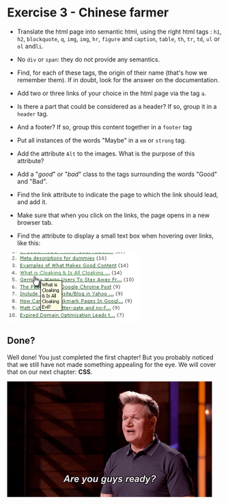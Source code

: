# Exercise 3 - Chinese farmer

- Translate the html page into semantic html, using the right html tags : `h1`, `h2`, `blockquote`, `q`, `img`, `img`, `hr`, `figure` and `caption`, `table`, `th`, `tr`, `td`, `ul` or `ol` and`li`.

- No `div` or `span`: they do not provide any semantics.

- Find, for each of these tags, the origin of their name (that's how we remember them). If in doubt, look for the answer on the documentation.

- Add two or three links of your choice in the html page via the tag `a`.

- Is there a part that could be considered as a header? If so, group it in a `header` tag.

- And a footer? If so, group this content together in a `footer` tag

- Put all instances of the words "Maybe" in a `em` or `strong` tag.

- Add the attribute `Alt` to the images. What is the purpose of this attribute?

- Add a "_good_" or "_bad_" class to the tags surrounding the words "Good" and "Bad".

- Find the link attribute to indicate the page to which the link should lead, and add it.

- Make sure that when you click on the links, the page opens in a new browser tab.

- Find the attribute to display a small text box when hovering over links, like this:

![](./resources/altatr.jpeg)

## Done?

Well done! You just completed the first chapter! But you probably noticed that we still have not made something appealing for the eye.
We will cover that on our next chapter: **CSS**.

![](./resources/gordenReady.gif)
